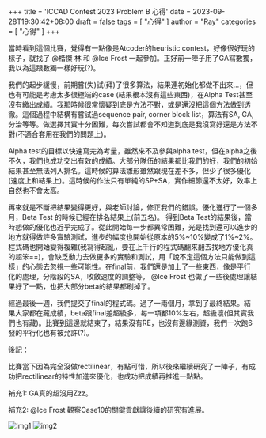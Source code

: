 +++
title = 'ICCAD Contest 2023 Problem B  心得'
date = 2023-09-28T19:30:42+08:00
draft = false
tags = [ "心得" ]
author = "Ray"
categories = [ "心得" ]
+++

當時看到這個比賽，覺得有一點像是Atcoder的heuristic contest，好像很好玩的樣子，就找了 @楷傑 林 和 @Ice Frost 一起參加。正好前一陣子用了GA寫數獨，我以為這跟數獨一樣好玩(?)。

我們的起步緩慢，前期嘗(失)試(拜)了很多算法，結果連初始化都做不出來…，但也有可能是考慮太多很極端的case (結果根本沒有這些東西)，在Alpha Test甚至沒有繳出成績。我那時候很常懷疑到底是方法不對，或是還沒把這個方法做到透徹。這個過程中結構有嘗試過sequence pair, corner block list，算法有SA, GA, 分治等等。做選擇其實十分困難，每次嘗試都會不知道到底是我沒寫好還是方法不對(不適合套用在我們的問題上)。

Alpha test的目標以快速寫完為考量，雖然來不及參與alpha test，但在alpha之後不久，我們也成功交出有效的成績。大部分隊伍的結果都比我們的好，我們的初始結果甚至無法列入排名。這時候的算法雛形雖然跟現在差不多，但少了很多優化(速度上和結果上)。這時候的作法只有單純的SP+SA，實作細節還不太好，效率上自然也不會太高。

再來就是不斷把結果變得更好，與老師討論，修正我們的錯誤。優化進行了一個多月，Beta Test 的時候已經在排名結果上(前五名)。 得到Beta Test的結果後，當時想做的優化也近乎完成了。從此開始每一步都異常困難，光是找到還可以進步的地方就得做許多實驗測試，進步的幅度也開始從原本的5%~10%變成了1%~2%。程式碼也開始變得複雜(我寫得超亂，要在上千行的程式碼翻來翻去找地方優化真的超笨==)，會缺乏動力去做更多的實驗和測試，用「說不定這個方法只能做到這樣」的心態去忽視一些可能性。在final前，我們還是加上了一些東西，像是平行化的處理，分階段的SA，收斂速度的調整等， @Ice Frost 也做了一些後處理讓結果好了一點，也把大部分beta的結果都刷掉了。

經過最後一週，我們提交了final的程式碼。過了一兩個月，拿到了最終結果。結果大家都在藏成績，beta跟final差超級多，每一項都10%左右，超級壞(但其實我們也有藏)。比賽到這邊就結束了，結果沒有RE，也沒有邊緣測資，我們一次跑6發的平行化也有被允許(?)。

後記：

比賽當下因為完全沒做rectilinear，有點可惜，所以後來繼續研究了一陣子，有成功把rectilinear的特性加進來優化，也成功把成績再推進一點點。

補充1: GA真的超沒用Zzz。

補充2: @Ice Frost 觀察Case10的關鍵貢獻讓後續的研究有進展。





![img1](../iccad2023_1.jpg)
![img2](../iccad2023_2.jpg)
